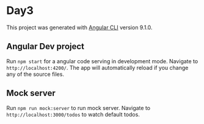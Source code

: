# Day3

This project was generated with [Angular CLI](https://github.com/angular/angular-cli) version 9.1.0.

## Angular Dev project

Run `npm start` for a angular code serving in development mode. Navigate to `http://localhost:4200/`. The app will automatically reload if you change any of the source files.

## Mock server

Run `npm run mock:server` to run mock server. Navigate to `http://localhost:3000/todos` to watch default todos.
